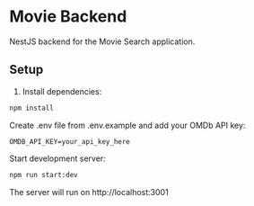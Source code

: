 # Movie Backend

NestJS backend for the Movie Search application.

## Setup

1. Install dependencies:
```bash
npm install
```

Create .env file from .env.example and add your OMDb API key:

```
OMDB_API_KEY=your_api_key_here
```

Start development server:

```bash
npm run start:dev
```

The server will run on http://localhost:3001
